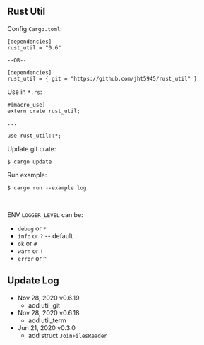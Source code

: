 ## Rust Util


Config `Cargo.toml`:
```
[dependencies]
rust_util = "0.6"

--OR--

[dependencies]
rust_util = { git = "https://github.com/jht5945/rust_util" }
```

Use in `*.rs`:
```
#[macro_use]
extern crate rust_util;

...

use rust_util::*;
```

Update git crate:
```
$ cargo update
```

Run example:
```
$ cargo run --example log
```

<br>

ENV `LOGGER_LEVEL` can be:
- `debug` or `*`
- `info` or `?` -- default
- `ok` or `#`
- `warn` or `!`
- `error` or `^`


## Update Log

* Nov 28, 2020 v0.6.19
    * add util_git
* Nov 28, 2020 v0.6.18
    * add util_term
* Jun 21, 2020 v0.3.0
    * add struct `JoinFilesReader`

